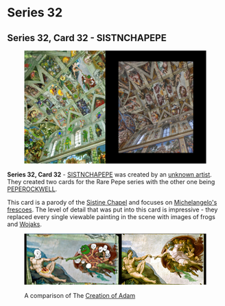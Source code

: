 # Series 32

## Series 32, Card 32 - SISTNCHAPEPE

<figure><img src="../../../.gitbook/assets/S32 C32 - SISTNCHAPEPE card and source.jpg" alt=""><figcaption></figcaption></figure>

**Series 32, Card 32** - [SISTNCHAPEPE](https://pepe.wtf/asset/SISTNCHAPEPE) was created by an [unknown artist](https://pepe.wtf/artists/13rp875jnvyQYf1An6JpzfyA7TbLfkeHQ5). They created two cards for the Rare Pepe series with the other one being [PEPEROCKWELL](https://pepe.wtf/asset/PEPEROCKWELL).&#x20;

This card is a parody of the [Sistine Chapel](https://en.wikipedia.org/wiki/Sistine\_Chapel) and focuses on [Michelangelo's frescoes](https://en.wikipedia.org/wiki/Sistine\_Chapel#Michelangelo's\_frescoes). The level of detail that was put into this card is impressive - they replaced every single viewable painting in the scene with images of frogs and [Wojaks](https://en.wikipedia.org/wiki/Wojak).&#x20;

<figure><img src="../../../.gitbook/assets/detail level.jpg" alt=""><figcaption><p>A comparison of The <a href="https://en.wikipedia.org/wiki/The_Creation_of_Adam">Creation of Adam</a></p></figcaption></figure>
